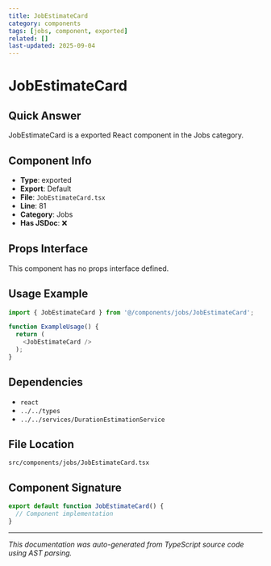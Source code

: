 ```yaml
---
title: JobEstimateCard
category: components
tags: [jobs, component, exported]
related: []
last-updated: 2025-09-04
---
```


# JobEstimateCard

## Quick Answer
JobEstimateCard is a exported React component in the Jobs category.

## Component Info

- **Type**: exported
- **Export**: Default
- **File**: `JobEstimateCard.tsx`
- **Line**: 81
- **Category**: Jobs
- **Has JSDoc**: ❌

## Props Interface

This component has no props interface defined.

## Usage Example

```typescript
import { JobEstimateCard } from '@/components/jobs/JobEstimateCard';

function ExampleUsage() {
  return (
    <JobEstimateCard />
  );
}
```

## Dependencies


- `react`
- `../../types`
- `../../services/DurationEstimationService`


## File Location

`src/components/jobs/JobEstimateCard.tsx`

## Component Signature

```typescript
export default function JobEstimateCard() { 
  // Component implementation
}
```

---

*This documentation was auto-generated from TypeScript source code using AST parsing.*